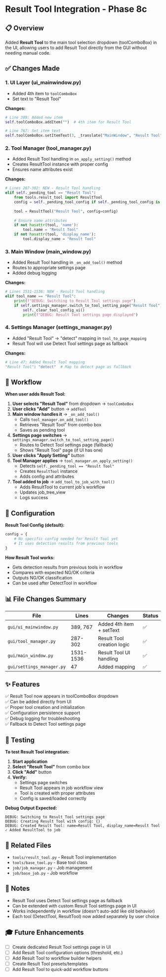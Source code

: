 # Result Tool Integration - Phase 8c

## 📋 Overview

Added **Result Tool** to the main tool selection dropdown (toolComboBox) in the UI, allowing users to add Result Tool directly from the GUI without needing manual code.

## ✅ Changes Made

### 1. **UI Layer (ui_mainwindow.py)**
- Added 4th item to `toolComboBox`
- Set text to "Result Tool"

**Changes:**
```python
# Line 389: Added new item
self.toolComboBox.addItem("")  # 4th item for Result Tool

# Line 767: Set item text
self.toolComboBox.setItemText(3, _translate("MainWindow", "Result Tool"))
```

### 2. **Tool Manager (tool_manager.py)**
- Added Result Tool handling in `on_apply_setting()` method
- Creates ResultTool instance with proper config
- Ensures name attributes exist

**Changes:**
```python
# Lines 287-302: NEW - Result Tool handling
elif self._pending_tool == "Result Tool":
    from tools.result_tool import ResultTool
    config = self._pending_tool_config if self._pending_tool_config is not None else {}
    
    tool = ResultTool("Result Tool", config=config)
    
    # Ensure name attributes
    if not hasattr(tool, 'name'):
        tool.name = "Result Tool"
    if not hasattr(tool, 'display_name'):
        tool.display_name = "Result Tool"
```

### 3. **Main Window (main_window.py)**
- Added Result Tool handling in `_on_add_tool()` method
- Routes to appropriate settings page
- Added debug logging

**Changes:**
```python
# Lines 1531-1536: NEW - Result Tool handling
elif tool_name == "Result Tool":
    print(f"DEBUG: Switching to Result Tool settings page")
    if self.settings_manager.switch_to_tool_setting_page("Result Tool"):
        self._clear_tool_config_ui()
        print(f"DEBUG: Result Tool settings page displayed")
```

### 4. **Settings Manager (settings_manager.py)**
- Added "Result Tool" → "detect" mapping in `tool_to_page_mapping`
- Result Tool will use Detect Tool settings page as fallback

**Changes:**
```python
# Line 47: Added Result Tool mapping
"Result Tool": "detect"  # Map to detect page as fallback
```

## 🎯 Workflow

**When user adds Result Tool:**

1. **User selects "Result Tool"** from dropdown → `toolComboBox`
2. **User clicks "Add"** button → `addTool`
3. **Main window handles it** → `_on_add_tool()`
   - Calls `tool_manager.on_add_tool()`
   - Retrieves "Result Tool" from combo box
   - Saves as pending tool
4. **Settings page switches** → `settings_manager.switch_to_tool_setting_page()`
   - Routes to Detect Tool settings page (fallback)
   - Shows "Result Tool" page (if UI has one)
5. **User clicks "Apply Setting"** button
6. **Tool Manager applies** → `tool_manager.on_apply_setting()`
   - Detects `self._pending_tool == "Result Tool"`
   - Creates `ResultTool` instance
   - Adds config and attributes
7. **Tool added to job** → `add_tool_to_job_with_tool()`
   - Adds ResultTool to current job's workflow
   - Updates job_tree_view
   - Logs success

## 🔧 Configuration

**Result Tool Config (default):**
```python
config = {
    # No specific config needed for Result Tool yet
    # It uses detection results from previous tools
}
```

**How Result Tool works:**
- Gets detection results from previous tools in workflow
- Compares with expected NG/OK criteria
- Outputs NG/OK classification
- Can be used after DetectTool in workflow

## 📊 File Changes Summary

| File | Lines | Changes | Status |
|------|-------|---------|--------|
| `gui/ui_mainwindow.py` | 389, 767 | Added 4th item + setText | ✅ |
| `gui/tool_manager.py` | 287-302 | Result Tool creation logic | ✅ |
| `gui/main_window.py` | 1531-1536 | Result Tool UI handling | ✅ |
| `gui/settings_manager.py` | 47 | Added mapping | ✅ |

## ✨ Features

✅ Result Tool now appears in toolComboBox dropdown  
✅ Can be added directly from UI  
✅ Proper tool creation and initialization  
✅ Configuration persistence support  
✅ Debug logging for troubleshooting  
✅ Fallback to Detect Tool settings page  

## 🧪 Testing

**To test Result Tool integration:**

1. **Start application**
2. **Select "Result Tool"** from combo box
3. **Click "Add"** button
4. **Verify:**
   - Settings page switches
   - Result Tool appears in job workflow view
   - Tool is created with proper attributes
   - Config is saved/loaded correctly

**Debug Output Expected:**
```
DEBUG: Switching to Result Tool settings page
DEBUG: Creating Result Tool with config: {}
DEBUG: Created Result Tool: name=Result Tool, display_name=Result Tool
✓ Added ResultTool to job
```

## 🔗 Related Files

- `tools/result_tool.py` - Result Tool implementation
- `tools/base_tool.py` - Base tool class
- `job/job_manager.py` - Job management
- `job/base_job.py` - Job workflow

## 📝 Notes

- Result Tool uses Detect Tool settings page as fallback
- Can be extended with custom Result Tool settings page in UI
- Works independently in workflow (doesn't auto-add like old behavior)
- Each tool (DetectTool, ResultTool) now added separately by user choice

## 🎓 Future Enhancements

- [ ] Create dedicated Result Tool settings page in UI
- [ ] Add Result Tool configuration options (threshold, etc.)
- [ ] Add Result Tool to workflow builder helpers
- [ ] Create Result Tool presets/templates
- [ ] Add Result Tool to quick-add workflow buttons

